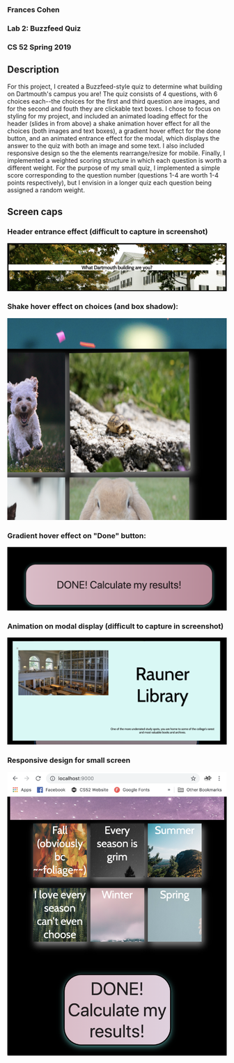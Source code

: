 ### Frances Cohen
### Lab 2: Buzzfeed Quiz
### CS 52 Spring 2019

## Description
For this project, I created a Buzzfeed-style quiz to determine what building on Dartmouth's campus you are! The quiz consists of 4 questions, with 6 choices each--the choices for the first and third question are images, and for the second and fouth they are clickable text boxes. I chose to focus on styling for my project, and included an animated loading effect for the header (slides in from above) a shake animation hover effect for all the choices (both images and text boxes), a gradient hover effect for the done button, and an animated entrance effect for the modal, which displays the answer to the quiz with both an image and some text. I also included responsive design so the the elements rearrange/resize for mobile. Finally, I implemented a weighted scoring structure in which each question is worth a different weight. For the purpose of my small quiz, I implemented a simple score corresponding to the question number (questions 1-4 are worth 1-4 points respectively), but I envision in a longer quiz each question being assigned a random weight.

## Screen caps


### Header entrance effect (difficult to capture in screenshot)
![](header_animation.png)

### Shake hover effect on choices (and box shadow):
![](hover_choice.png)

### Gradient hover effect on "Done" button:
![](gradient.png)

### Animation on modal display (difficult to capture in screenshot)
![](modal.png)

### Responsive design for small screen
![](mobile.png)
